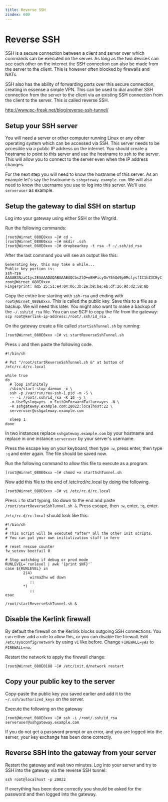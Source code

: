 ```yaml
---
title: Reverse SSH
zindex: 600
---
```


# Reverse SSH

SSH is a secure connection between a client and server over which commands can be executed on the server. As long as the two devices can see each other on the internet the SSH connection can also be made from the server to the client. This is however often blocked by firewalls and NATs.

SSH also has the ability of forwarding ports over this secure connection, creating in essense a simple VPN. This can be used to dial another SSH connection from the server to the client via an existing SSH connection from the client to the server. This is called reverse SSH.

http://www.pc-freak.net/blog/reverse-ssh-tunnel/

## Setup your SSH server

You will need a server or other computer running Linux or any other operating system which can be accessed via SSH. This server needs to be accesible via a public IP address on the internet. You should create a hostname to point to this server and use the hostname to ssh to the server. This will allow you to connect to the server even when the IP address changes.

For the next step you will need to know the hostname of this server. As an example let's say the hsotname is `sshgateway.example.com`. We will also need to know the username you use to log into this server. We'll use `serveruser` as example.

## Setup the gateway to dial SSH on startup

Log into your gateway using either SSH or the Wirgrid.

Run the following commands:
```
[root@Wirnet_080E0xxx ~]# cd ~
[root@Wirnet_080E0xxx ~]# mkdir .ssh
[root@Wirnet_080E0xxx ~]# dropbearkey -t rsa -f ~/.ssh/id_rsa
```

After the last command you will see an output like this:
```
Generating key, this may take a while...
Public key portion is:
ssh-rsa AAAAB3NzaC1yc2EAAAADAQABAAABAQCbsZlO+eEHPicyOvY5hQd9p0MclysfIC1hZ3CEyCfgQNP3RqTRtQePIWCcAGFheSjTOzJvcfhHcU9DuGALehkA0h+v4FgfPmDuq4p0JuyK12LWp/gca1eYfqNs9mMQdwunXlrEvgnS+y+ldZoBaDQUOM56PNuVnlnIsk9rNbC35DMKbtlCuxjPIVXcY9Dozen2t3YbaqG8g/Rx0PH0+EwaR0nw5i64lQJlDyCM4tVWgkfPkTQ8i1uf7Oww69zHibUPMfkWupz3Qweqc4tpBEDZ7BoZhnc5SpVZNmYLYvHOEdaoLT/GWjx0CP9MBVk9V1FIw0AjbJ2Iu0QMbhiH9mAb root@Wirnet_080E0xxx
Fingerprint: md5 25:51:e4:04:06:3b:2e:b8:be:eb:df:26:9d:d2:58:8b
```

Copy the entire line starting with `ssh-rsa` and ending with `root@Wirnet_080E0xxx`. This is called the public key. Save this to a file as a backup. We will need this later. You might also want to make a backup of the `~/.ssh/id_rsa` file. You can use SCP to copy the file from the gateway: `scp root@kerlink-ip-address:/root/.ssh/id_rsa .`

On the gateway create a file called `startSshTunnel.sh` by running:

`[root@Wirnet_080E0xxx ~]# vi startReverseSshTunnel.sh`

Press `i` and then paste the following code.

```
#!/bin/sh

# Put "/root/startReverseSshTunnel.sh &" at bottom of /etc/rc.d/rc.local

while true
do
  # loop infinitely
  /sbin/start-stop-daemon -x \
  ssh -p /var/run/rev-ssh-1.pid -m -S \
  -- -i /root/.ssh/id_rsa -K 10 -y \
  -o UseSyslog=yes -o ExitOnForwardFailure=yes -N \
  -R sshgateway.example.com:20022:localhost:22 \
  serveruser@sshgateway.example.com

  sleep 1
done
```

In two instances replace `sshgateway.example.com` by your hostname and replace in one instance `serveruser` by your server's username.

Press the escape key on your keyboard, then type `:w`, press enter, then type `:q` and enter again. The file should be saved now.

Run the following command to allow this file to execute as a program.

`[root@Wirnet_080E0xxx ~]# chmod +x startSshTunnel.sh`

Now add this file to the end of /etc/rcd/rc.local by doing the following.

`[root@Wirnet_080E0xxx ~]# vi /etc/rc.d/rc.local`

Press `i` to start typing. Go down to the end and paste `/root/startReverseSshTunnel.sh &`. Press escape, then `:w`, enter, `:q`, enter.

`/etc/rc.d/rc.local` should look like this:
```
#!/bin/sh
#
# This script will be executed *after* all the other init scripts.
# You can put your own initialization stuff in here

# reset rescue counter
fw_setenv bootfail 0

# Stop watchdog if debug or prod mode
RUNLEVEL=`runlevel | awk '{print $NF}'`
case ${RUNLEVEL} in
        2|4)
           wirma2hw wd down
           ;;
        *)
           ;;
esac

/root/startReverseSshTunnel.sh &
```

## Disable the Kerlink firewall

By default the firewall on the Kerlink blocks outgoing SSH connections. You can either add a rule to allow this, or you can disable the firewall. Edit `/etc/sysconfig/network` by using `vi` like before. Change `FIREWALL=yes` to `FIREWALL=no`.

Restart the network to apply the firewall change:

`[root@Wirnet_080E0188 ~]# /etc/init.d/network restart`

## Copy your public key to the server

Copy-paste the public key you saved earlier and add it to the `~/.ssh/authorized_keys` on the server.

Execute the following on the gateway
```
[root@Wirnet_080E0xxx ~]# ssh -i /root/.ssh/id_rsa serveruser@sshgateway.example.com
```

If you do not get a password prompt or an error, and you are logged into the server, your key exchange has been done correctly.


## Reverse SSH into the gateway from your server

Restart the gateway and wait two minutes. Log into your server and try to SSH into the gateway via the reverse SSH tunnel:

`ssh root@localhost -p 20022`

If everything has been done correctly you should be asked for the password and then logged into the gateway.
